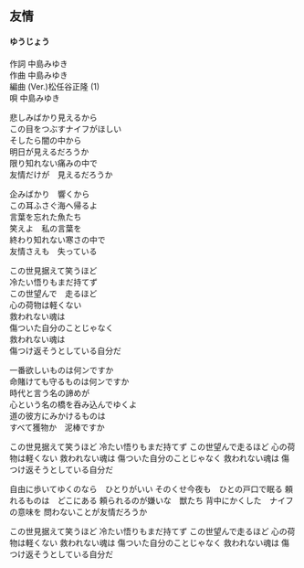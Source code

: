 ## 友情
#### ゆうじょう

作詞      中島みゆき  
作曲      中島みゆき  
編曲 (Ver.)松任谷正隆 (1)  
唄         中島みゆき  


悲しみばかり見えるから  
この目をつぶすナイフがほしい  
そしたら闇の中から  
明日が見えるだろうか  
限り知れない痛みの中で  
友情だけが　見えるだろうか  
  
企みばかり　響くから  
この耳ふさぐ海へ帰るよ  
言葉を忘れた魚たち  
笑えよ　私の言葉を  
終わり知れない寒さの中で  
友情さえも　失っている  
  
この世見据えて笑うほど  
冷たい悟りもまだ持てず  
この世望んで　走るほど  
心の荷物は軽くない  
救われない魂は  
傷ついた自分のことじゃなく  
救われない魂は  
傷つけ返そうとしている自分だ  
  
一番欲しいものは何ンですか  
命賭けても守るものは何ンですか  
時代と言う名の諦めが  
心という名の橋を呑み込んでゆくよ  
道の彼方にみかけるものは  
すべて獲物か　泥棒ですか  

この世見据えて笑うほど
冷たい悟りもまだ持てず
この世望んで走るほど
心の荷物は軽くない
救われない魂は
傷ついた自分のことじゃなく
救われない魂は
傷つけ返そうとしている自分だ

自由に歩いてゆくのなら　ひとりがいい
そのくせ今夜も　ひとの戸口で眠る
頼れるものは　どこにある
頼られるのが嫌いな　獣たち
背中にかくした　ナイフの意味を
問わないことが友情だろうか

この世見据えて笑うほど
冷たい悟りもまだ持てず
この世望んで走るほど
心の荷物は軽くない
救われない魂は
傷ついた自分のことじゃなく
救われない魂は
傷つけ返そうとしている自分だ